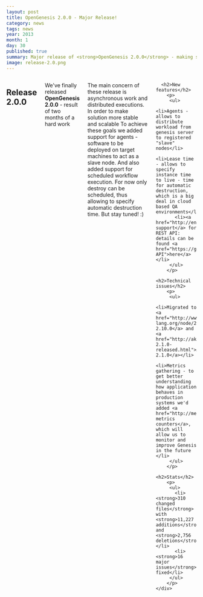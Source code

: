 ```yaml
---
layout: post
title: OpenGenesis 2.0.0 - Major Release!
category: news
tags: news
year: 2013
month: 1
day: 30
published: true
summary: Major release of <strong>OpenGenesis 2.0.0</strong> - making solution more stable and scalable with scheduler and agents based workload distribution
image: release-2.0.png
---
```


<div class="row">
	<div class="span9 columns">
	  <h2>Release 2.0.0</h2>
	  <p>We've finally released <strong>OpenGenesis 2.0.0</strong> - result of two months of a hard work</p>
      <p>The main concern of these release is asynchronous work and distributed executions. In order to make solution more stable and scalable
      To achieve these goals we added support for agents - software to be deployed on target machines to act as a slave node.
      And also added support for scheduled workflow execution. For now only destroy can be scheduled, thus allowing to specify automatic destruction time.
      But stay tuned! :)</p>

      <h2>New features</h2>
        <p>
         <ul>
           <li>Agents - allows to distribute workload from genesis server to registered "slave" nodes</li>
           <li>Lease time - allows to specify instance time to live - time for automatic destruction, which is a big deal in cloud based QA environments</li>
           <li><a href="http://en.wikipedia.org/wiki/HATEOAS">Hypermedia support</a> for REST API: details can be found <a href="https://github.com/griddynamics/OpenGenesis/wiki/REST-API">here</a></li>
         </ul>
        </p>
        <h2>Technical issues</h2>
        <p>
         <ul>
           <li>Migrated to <a href="http://www.scala-lang.org/node/27499">Scala 2.10.0</a> and <a href="http://akka.io/news/2012/12/21/akka-2.1.0-released.html">Akka 2.1.0</a></li>
           <li>Metrics gathering - to get better understanding how application behaves in production systems we'd added <a href="http://metrics.codahale.com/manual/core/">various metrics counters</a>, which will allow us to monitor and improve Genesis in the future </li>
         </ul>
        </p>
        <h2>Stats</h2>
        <p>
         <ul>
           <li><strong>310 changed files</strong> with <strong>11,227 additions</strong> and <strong>2,756 deletions</strong></li>
           <li><strong>16 major issues</strong> fixed</li>
         </ul>
        </p>
	</div>
</div>
